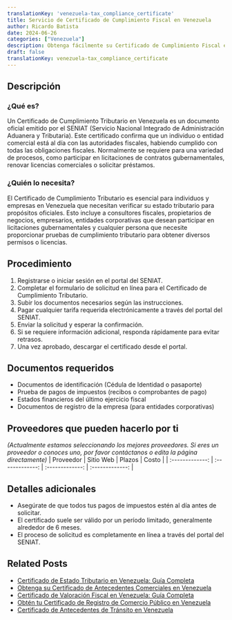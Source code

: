 ```yaml
---
translationKey: 'venezuela-tax_compliance_certificate'
title: Servicio de Certificado de Cumplimiento Fiscal en Venezuela
author: Ricardo Batista
date: 2024-06-26
categories: ["Venezuela"]
description: Obtenga fácilmente su Certificado de Cumplimiento Fiscal en Venezuela. Asegure su estatus legal y financiero con un servicio de procesamiento rápido.
draft: false
translationKey: venezuela-tax_compliance_certificate
---
```


## Descripción
### ¿Qué es?
Un Certificado de Cumplimiento Tributario en Venezuela es un documento oficial emitido por el SENIAT (Servicio Nacional Integrado de Administración Aduanera y Tributaria). Este certificado confirma que un individuo o entidad comercial está al día con las autoridades fiscales, habiendo cumplido con todas las obligaciones fiscales. Normalmente se requiere para una variedad de procesos, como participar en licitaciones de contratos gubernamentales, renovar licencias comerciales o solicitar préstamos.

### ¿Quién lo necesita?
El Certificado de Cumplimiento Tributario es esencial para individuos y empresas en Venezuela que necesitan verificar su estado tributario para propósitos oficiales. Esto incluye a consultores fiscales, propietarios de negocios, empresarios, entidades corporativas que desean participar en licitaciones gubernamentales y cualquier persona que necesite proporcionar pruebas de cumplimiento tributario para obtener diversos permisos o licencias.

## Procedimiento

1. Registrarse o iniciar sesión en el portal del SENIAT.
2. Completar el formulario de solicitud en línea para el Certificado de Cumplimiento Tributario.
3. Subir los documentos necesarios según las instrucciones.
4. Pagar cualquier tarifa requerida electrónicamente a través del portal del SENIAT.
5. Enviar la solicitud y esperar la confirmación.
6. Si se requiere información adicional, responda rápidamente para evitar retrasos.
7. Una vez aprobado, descargar el certificado desde el portal.

## Documentos requeridos

- Documentos de identificación (Cédula de Identidad o pasaporte)
- Prueba de pagos de impuestos (recibos o comprobantes de pago)
- Estados financieros del último ejercicio fiscal
- Documentos de registro de la empresa (para entidades corporativas)

## Proveedores que pueden hacerlo por ti
_(Actualmente estamos seleccionando los mejores proveedores. Si eres un proveedor o conoces uno, por favor contáctanos o edita la página directamente)_
| Proveedor        |     Sitio Web     |     Plazos    |       Costo      |
| :-------------: | :-------------: |  :-------------: | :-------------: |

## Detalles adicionales

- Asegúrate de que todos tus pagos de impuestos estén al día antes de solicitar.
- El certificado suele ser válido por un período limitado, generalmente alrededor de 6 meses.
- El proceso de solicitud es completamente en línea a través del portal del SENIAT.


## Related Posts

- [Certificado de Estado Tributario en Venezuela: Guía Completa](https://tramitit.com/es/guides/venezuela/certificado_de_situación_tributaria/)
- [Obtenga su Certificado de Antecedentes Comerciales en Venezuela](https://tramitit.com/es/guides/venezuela/certificado_de_antecedentes_comerciales/)
- [Certificado de Valoración Fiscal en Venezuela: Guía Completa](https://tramitit.com/es/guides/venezuela/certificado_de_avalúo_fiscal/)
- [Obtén tu Certificado de Registro de Comercio Público en Venezuela](https://tramitit.com/es/guides/venezuela/certificado_de_inscripción_en_el_registro_público_de_comercio/)
- [Certificado de Antecedentes de Tránsito en Venezuela](https://tramitit.com/es/guides/venezuela/certificado_de_antecedentes_de_tránsito/)